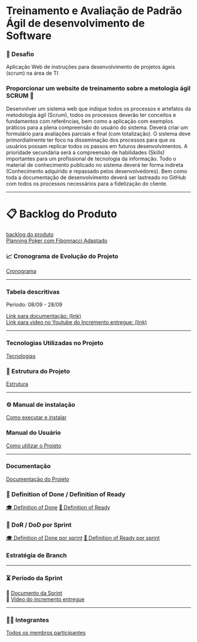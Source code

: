 <h1>Treinamento e Avaliação de Padrão Ágil de desenvolvimento de Software </h1>

<h3 align="left">🎯 Desafio</h3>
<p> Aplicação Web de instruções para desenvolvimento de projetos ágeis (scrum) na área de TI</p>

<h3 align="left">
Proporcionar um website de treinamento sobre a metologia ágil SCRUM 🤯
</h3>
<p>Desenvolver um sistema web que indique todos os processos e artefatos da metodologia ágil 
(Scrum), todos os processos deverão ter conceitos e fundamentos com referências, bem como a 
aplicação com exemplos práticos para a plena compreensão do usuário do sistema. Deverá criar um 
formulário para avaliações parciais e final (com totalização). O sistema deve primordialmente ter 
foco na disseminação dos processos para que os usuários possam replicar todos os passos em 
futuros desenvolvimentos. A prioridade secundária será a compreensão de habilidades (Skills) 
importantes para um profissional de tecnologia da informação. Todo o material de conhecimento 
publicado no sistema deverá ter forma indireta (Conhecimento adquirido e repassado pelos 
desenvolvedores). Bem como toda a documentação de desenvolvimento deverá ser lastreado no 
GitHub com todos os processos necessários para a fidelização do cliente. </p>

---
<h1>📋 Backlog do Produto</h1>
    <a href="./api-logs/product_backlog.md">backlog do produto</a>
    <br>
    <a href="./api-logs/fibonacci.md">Planning Poker com Fibonnacci Adaptado</a>

<h3 align="left">📈 Cronograma de Evolução do Projeto</h3>
    <a href="./api-logs/product-cronogram.md">Cronograma</a>

---

<h3> Tabela descritivas</h3>
    <p>Período: 08/09 - 28/09 </p>
    <a href="#">Link para documentação: (link)</a>
    <br>
    <a href="#">Link para video no Youtube do Incremento entregue: (link)</a>

---

<h3>Tecnologias Utilizadas no Projeto</h3>
<a href="./api-logs/technologies.md">Tecnologias</a>

<!-- Eu nao entendi oq vem aqui na estrutura do projeto -->
<h3 align="left">📂 Estrutura do Projeto</h3>
<a href="./api-logs/folder_structure.md">Estrutura</a>

---

<h3 align="left">⚙️ Manual de instalação</h3>
<a href="./api-logs/installation_manual.md">Como executar e instalar</a>

<h3 align="left"> Manual do Usuário</h3>
<a href="./api-logs/user_manual.md">Como utilizar o Projeto</a>

---

<h3>Documentação</h3>
<a href="./api-logs/documentation.md">Documentação do Projeto</a>

<h3 align="left">📖 Definition of Done / Definition of Ready</h3>
<a href="./api-logs/doc_DOD.md">🎓 Definition of Done</a>
<a href="./api-logs/doc_DOR.md">🏃 Definition of Ready</a>

<h3 align="left">📖 DoR / DoD por Sprint</h3>
<a href="./api-logs/doc_DOD_sprint.md">🎓 Definition of Done por sprint</a>
<a href="./api-logs/doc_DOR_sprint.md">🏃 Definition of Ready por sprint</a>
<h3>Estratégia de Branch </h3>

---

<h3 align="left">⏳ Período da Sprint</h3>

<p align="left">
📄 <a href="LINK DO DOCUMENTO" target="_blank">Documento da Sprint</a><br>
🎥 <a href="LINK DO YOUTUBE" target="_blank">Vídeo do incremento entregue</a>
</p>

---

<h3 align="left">👩‍💻 Integrantes</h3>
<a href="./api-logs/members.md">Todos os membros participantes</a>
<!-- Deixe os integrantes a cima dessa linha -->
</table>
